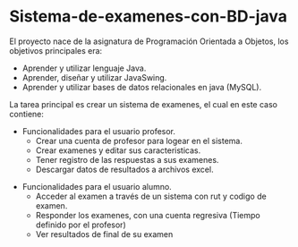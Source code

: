 # Sistema-de-examenes-con-BD-java

El proyecto nace de la asignatura de Programación Orientada a Objetos, los objetivos principales era:
* Aprender y utilizar lenguaje Java.
* Aprender, diseñar y utilizar JavaSwing.
* Aprender y utilizar bases de datos relacionales en java (MySQL).

La tarea principal es crear un sistema de examenes, el cual en este caso contiene:

  - Funcionalidades para el usuario profesor.
    - Crear una cuenta de profesor para logear en el sistema.
    - Crear examenes y editar sus caracteristicas.
    - Tener registro de las respuestas a sus examenes.
    - Descargar datos de resultados a archivos excel.
  + Funcionalidades para el usuario alumno.
    + Acceder al examen a través de un sistema con rut y codigo de examen.
    + Responder los examenes, con una cuenta regresiva (Tiempo definido por el profesor)
    + Ver resultados de final de su examen
